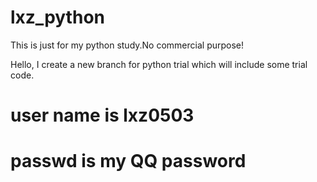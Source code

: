 # lxz_python

This is just for my python study.No commercial purpose!

Hello, I create a new branch for python trial which will include some trial code.

# user name is lxz0503
# passwd is my QQ password
